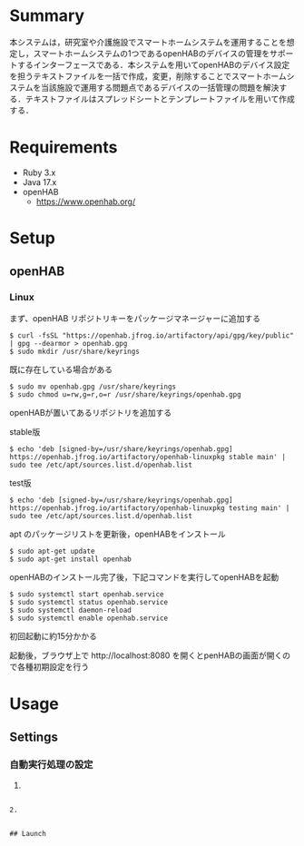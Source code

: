 # Summary
本システムは，研究室や介護施設でスマートホームシステムを運用することを想定し，スマートホームシステムの1つであるopenHABのデバイスの管理をサポートするインターフェースである．本システムを用いてopenHABのデバイス設定を担うテキストファイルを一括で作成，変更，削除することでスマートホームシステムを当該施設で運用する問題点であるデバイスの一括管理の問題を解決する．テキストファイルはスプレッドシートとテンプレートファイルを用いて作成する．

# Requirements
+ Ruby 3.x
+ Java 17.x
+ openHAB
  + https://www.openhab.org/

# Setup
## openHAB
### Linux
まず、openHAB リポジトリキーをパッケージマネージャーに追加する
```
$ curl -fsSL "https://openhab.jfrog.io/artifactory/api/gpg/key/public" | gpg --dearmor > openhab.gpg
$ sudo mkdir /usr/share/keyrings
```

既に存在している場合がある
```
$ sudo mv openhab.gpg /usr/share/keyrings
$ sudo chmod u=rw,g=r,o=r /usr/share/keyrings/openhab.gpg
```

openHABが置いてあるリポジトリを追加する

stable版

`$ echo 'deb [signed-by=/usr/share/keyrings/openhab.gpg] https://openhab.jfrog.io/artifactory/openhab-linuxpkg stable main' | sudo tee /etc/apt/sources.list.d/openhab.list`

test版

`$ echo 'deb [signed-by=/usr/share/keyrings/openhab.gpg] https://openhab.jfrog.io/artifactory/openhab-linuxpkg testing main' | sudo tee /etc/apt/sources.list.d/openhab.list`

apt のパッケージリストを更新後，openHABをインストール
```
$ sudo apt-get update
$ sudo apt-get install openhab
```

openHABのインストール完了後，下記コマンドを実行してopenHABを起動
```
$ sudo systemctl start openhab.service
$ sudo systemctl status openhab.service
$ sudo systemctl daemon-reload
$ sudo systemctl enable openhab.service
```


初回起動に約15分かかる

起動後，ブラウザ上で http://localhost:8080 を開くとpenHABの画面が開くので各種初期設定を行う


# Usage
## Settings
### 自動実行処理の設定
1. 
  ```

2. 
  ```

  ```

## Launch